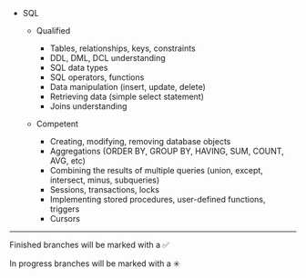 

- SQL 

    - Qualified 
        - Tables, relationships, keys, constraints
        - DDL, DML, DCL understanding
        - SQL data types 
        - SQL operators, functions
        - Data manipulation (insert, update, delete)
        - Retrieving data (simple select statement)
        - Joins understanding
		
    - Competent 
        - Creating, modifying, removing database objects
        - Aggregations (ORDER BY, GROUP BY, HAVING, SUM, COUNT, AVG, etc)
        - Combining the results of multiple queries (union, except, intersect, minus, subqueries)
        - Sessions, transactions, locks
        - Implementing stored procedures, user-defined functions, triggers
        - Cursors

------------------------------------------------------------------------
Finished branches will be marked with a :white_check_mark:

In progress branches will be marked with a :eight_spoked_asterisk:
